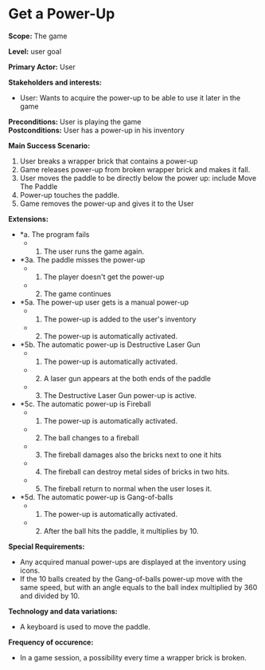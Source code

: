 
# Get a Power-Up
**Scope:** The game

**Level:** user goal

**Primary Actor:** User

**Stakeholders and interests:**  

 -   User:  Wants to acquire the power-up to be able to use it later in the game
 
**Preconditions:** User is playing the game  
**Postconditions:** User has a power-up in his inventory

**Main Success Scenario:**  

1.  User breaks a wrapper brick that contains a power-up
2.  Game releases power-up from broken wrapper brick and makes it fall.
3.  User moves the paddle to be directly below the power up: include Move The Paddle
4.  Power-up touches the paddle.
5.  Game removes the power-up and gives it to the User


**Extensions:**  

-   *a. The program fails
    -   1.  The user runs the game again.
-   *3a. The paddle misses the power-up
    -   1.  The player doesn't get the power-up
    -   2.  The game continues
-   *5a. The power-up user gets is a manual power-up
    -   1.  The power-up is added to the user's inventory
    -   2.  The power-up is automatically activated.	
-   *5b. The automatic power-up is Destructive Laser Gun
	-   1.  The power-up is automatically activated.
    -   2.  A laser gun appears at the both ends of the paddle
	-	3.	The	Destructive Laser Gun power-up is active.
-   *5c. The automatic power-up is Fireball
	-   1.  The power-up is automatically activated.
    -   2.  The ball changes to a fireball
	-	3.	The fireball damages also the bricks next to one it hits
	-	4.	The fireball can destroy metal sides of bricks in two hits.
	-	5.	The fireball return to normal when the user loses it.
-   *5d. The automatic power-up is Gang-of-balls	
	-   1.  The power-up is automatically activated.
	-   2.  After the ball hits the paddle, it multiplies by 10.
	
**Special Requirements:**
-	Any acquired manual power-ups are displayed at the inventory using icons. 
-	If the 10 balls created by the Gang-of-balls power-up move with the same speed, but with an angle equals to the ball index multiplied by 360 and divided by 10.

**Technology and data variations:**
- A keyboard is used to move the paddle.

**Frequency of occurence:**
-	In a game session, a possibility every time a wrapper brick is broken.